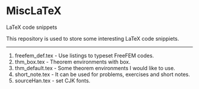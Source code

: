 # MiscLaTeX
 LaTeX code snippets

 This repository is used to store some interesting LaTeX code snippiets.

 ------------------------------------------------------------------------------
 1. freefem_def.tex - Use listings to typeset FreeFEM codes.
 2. thm_box.tex - Theorem environments with box.
 3. thm_default.tex - Some theorem environments I would like to use.
 4. short_note.tex - It can be used for problems, exercises and short notes.
 5. sourceHan.tex - set CJK fonts.
